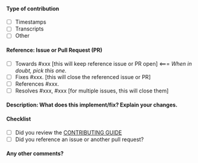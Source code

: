 #### Type of contribution
- [ ] Timestamps
- [ ] Transcripts
- [ ] Other

#### Reference: Issue or Pull Request (PR)
- [ ] Towards #xxx   [this will keep reference issue or PR open]  <=== _When in doubt, pick this one._
- [ ] Fixes #xxx.   [this will close the referenced issue or PR]
- [ ] References #xxx.
- [ ] Resolves #xxx, #xxx [for multiple issues, this will close them]

#### Description: What does this implement/fix? Explain your changes.



#### Checklist

- [ ] Did you review the [CONTRIBUTING GUIDE](https://github.com/data-umbrella/data-umbrella-website/blob/main/CONTRIBUTING.md)
- [ ] Did you reference an issue or another pull request?

#### Any other comments?

<!--
Please be aware that we are a loose team of volunteers so patience is
necessary; assistance handling other issues is very welcome. We value
all user contributions, no matter how minor they are. If we are slow to
review, either the pull request needs some benchmarking, tinkering,
convincing, etc. or more likely the reviewers are simply busy. In either
case, we ask for your understanding during the review process.

Thanks for contributing!
-->
